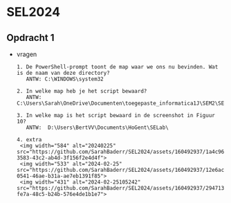 # SEL2024
## Opdracht 1
- vragen

      1. De PowerShell-prompt toont de map waar we ons nu bevinden. Wat is de naam van deze directory?
         ANTW: C:\WINDOWS\system32
      
      2. In welke map heb je het script bewaard?
         ANTW: C:\Users\Sarah\OneDrive\Documenten\toegepaste_informatica1J\SEM2\SEL\
    
      3. In welke map is het script bewaard in de screenshot in Figuur 10?
         ANTW:  D:\Users\BertVV\Documents\HoGent\SELab\
  
      4. extra
       <img width="584" alt="20240225" src="https://github.com/SarahBaderr/SEL2024/assets/160492937/1a4c963f-3583-43c2-ab4d-3f156f2e4d4f">
       <img width="533" alt="2024-02-25" src="https://github.com/SarahBaderr/SEL2024/assets/160492937/12e6ac82-0541-46ae-b31a-ae7eb1391f85">
       <img width="431" alt="2024-02-25105242" src="https://github.com/SarahBaderr/SEL2024/assets/160492937/294713d9-fe7a-48c5-b24b-576e4de1b1e7">


       
